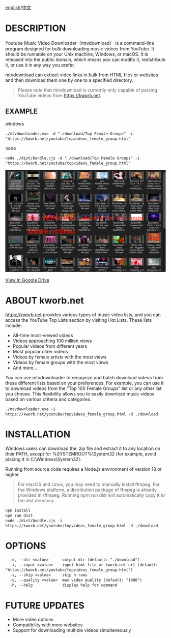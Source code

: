 [english](./README.MD)/[中文](./README_CN.MD)

# DESCRIPTION

Youtube Music Video Downloader（mtvdownload） is a command-line program designed for bulk downloading music videos from YouTube. It should be runnable on your Unix machine, Windows, or macOS. It is released into the public domain, which means you can modify it, redistribute it, or use it in any way you prefer.

mtvdownload can extract video links in bulk from HTML files or websites and then download them one by one to a specified directory.

> Please note that mtvdownload is currently only capable of parsing YouTube videos from https://kworb.net.

## EXAMPLE

windows

```shell
./mtvdownloader.exe -d "./download/Top Female Groups" -i "https://kworb.net/youtube/topvideos_female_group.html"
```

node

```shell
node ./dist/bundle.cjs -d "./download/Top Female Groups" -i "https://kworb.net/youtube/topvideos_female_group.html"
```

![Most Viewed Music Videos by Female Groups](<./screenshots/YouTube - Most Viewed Music Videos by Female Groups.png>)

[View in Google Drive](https://drive.google.com/drive/folders/1SQBiu2eFOiIGchg7E3dxJNd-4Kta9Zwh?usp=sharing)

# ABOUT kworb.net

https://kworb.net provides various types of music video lists, and you can access the YouTube Top Lists section by visiting Hot Lists. These lists include:

- All-time most-viewed videos
- Videos approaching 100 million views
- Popular videos from different years
- Most popular older videos
- Videos by female artists with the most views
- Videos by female groups with the most views
- And more...

You can use mtvdownloader to recognize and batch download videos from these different lists based on your preferences. For example, you can use it to download videos from the "Top 100 Female Groups" list or any other list you choose. This flexibility allows you to easily download music videos based on various criteria and categories.

```shell
./mtvdownloader.exe -i https://kworb.net/youtube/topvideos_female_group.html -d ./download
```

# INSTALLATION

Windows users can download the .zip file and extract it to any location on their PATH, except for %SYSTEMROOT%\System32 (for example, avoid placing it in C:\Windows\System32).

Running from source code requires a Node.js environment of version 18 or higher.

> For macOS and Linux, you may need to manually install ffmpeg.
> For the Windows platform, a distribution package of ffmpeg is already provided in /ffmpeg. Running npm run dist will automatically copy it to the dist directory.

```shell
npm install
npm run dist
node ./dist/bundle.cjs -i https://kworb.net/youtube/topvideos_female_group.html -d ./download
```

# OPTIONS

```
  -d, --dir <value>      output dir (default: "./download")
  -i, --input <value>    input html file or kworb.net url (default: "https://kworb.net/youtube/topvideos_female_group.html")
  -s, --skip <value>     skip n rows
  -q, --quality <value>  max video quality (default: "1080")
  -h, --help             display help for command
```

# FUTURE UPDATES

- More video options
- Compatibility with more websites
- Support for downloading multiple videos simultaneously
